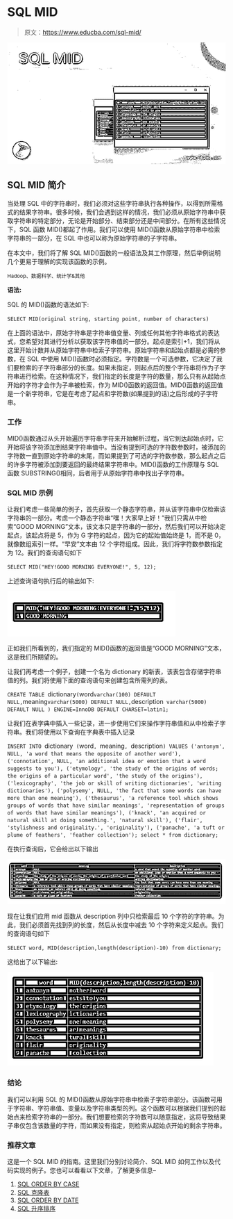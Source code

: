 # SQL MID

> 原文：<https://www.educba.com/sql-mid/>

![SQL MID](img/5707ff2542c97d23b5221bf3708f8127.png)



## SQL MID 简介

当处理 SQL 中的字符串时，我们必须对这些字符串执行各种操作，以得到所需格式的结果字符串。很多时候，我们会遇到这样的情况，我们必须从原始字符串中获取字符串的特定部分，无论是开始部分、结束部分还是中间部分。在所有这些情况下，SQL 函数 MID()都起了作用。我们可以使用 MID()函数从原始字符串中检索字符串的一部分，在 SQL 中也可以称为原始字符串的子字符串。

在本文中，我们将了解 SQL MID()函数的一般语法及其工作原理，然后举例说明几个更易于理解的实现该函数的示例。

<small>Hadoop、数据科学、统计学&其他</small>

**语法:**

SQL 的 MID()函数的语法如下:

`SELECT MID(original string, starting point, number of characters)`

在上面的语法中，原始字符串是字符串值变量、列或任何其他字符串格式的表达式，您希望对其进行分析以获取该字符串值的一部分。起点是索引+1，我们将从这里开始计数并从原始字符串中检索子字符串。原始字符串和起始点都是必需的参数，在 SQL 中使用 MID()函数时必须指定。字符数是一个可选参数，它决定了我们要检索的子字符串部分的长度。如果未指定，则起点后的整个字符串将作为子字符串进行检索。在这种情况下，我们指定的长度是字符的数量，那么只有从起始点开始的字符才会作为子串被检索，作为 MID()函数的返回值。MID()函数的返回值是一个新字符串，它是在考虑了起点和字符数(如果提到的话)之后形成的子字符串。

### 工作

MID()函数通过从头开始遍历字符串字符来开始解析过程，当它到达起始点时，它开始将该字符添加到结果字符串值中。当没有提到可选的字符数参数时，被添加的字符数一直到原始字符串的末尾，而如果提到了可选的字符数参数，那么起点之后的许多字符被添加到要返回的最终结果字符串中。MID()函数的工作原理与 SQL 函数 SUBSTRING()相同，后者用于从原始字符串中找出子字符串。

### SQL MID 示例

让我们考虑一些简单的例子，首先获取一个静态字符串，并从该字符串中仅检索该字符串的一部分。考虑一个静态字符串“嘿！大家早上好！”我们只需从中检索“GOOD MORNING”文本，该文本只是字符串的一部分，然后我们可以开始决定起点，该起点将是 5，作为 G 字符的起点，因为它的起始值始终是 1，而不是 0，就像数组索引一样。“早安”文本由 12 个字符组成。因此，我们将字符数参数指定为 12。我们的查询语句如下

`SELECT MID("HEY!GOOD MORNING EVERYONE!", 5, 12);`

上述查询语句执行后的输出如下:

![SQL MID 1](img/36b62a6f6e0811617a037f35353dbc2f.png)



正如我们所看到的，我们指定的 MID()函数的返回值是“GOOD MORNING”文本，这是我们所期望的。

让我们再考虑一个例子，创建一个名为 dictionary 的新表，该表包含存储字符串值的列。我们将使用下面的查询语句来创建包含所需列的表。

`CREATE TABLE `dictionary` (
`word` varchar(100) DEFAULT NULL,
`meaning` varchar(5000) DEFAULT NULL,
`description` varchar(5000) DEFAULT NULL
) ENGINE=InnoDB DEFAULT CHARSET=latin1;`

让我们在表字典中插入一些记录，进一步使用它们来操作字符串值和从中检索子字符串。我们将使用以下查询在字典表中插入记录

`INSERT INTO `dictionary` (`word`, `meaning`, `description`) VALUES
('antonym', NULL, 'a word that means the opposite of another word'),
('connotation', NULL, 'an additional idea or emotion that a word suggests to you'),
('etymology', 'the study of the origins of words; the origins of a particular word', 'the study of the origins'),
('lexicography', 'the job or skill of writing dictionaries', 'writing dictionaries'),
('polysemy', NULL, 'the fact that some words can have more than one meaning'),
('thesaurus', 'a reference tool which shows groups of words that have similar meanings', 'representation of groups of words that have similar meanings'),
('knack', 'an acquired or natural skill at doing something.', 'natural skill'),
('flair', 'stylishness and originality.', 'originality'),
('panache', 'a tuft or plume of feathers', 'feather collection');
select * from dictionary;`

在执行查询后，它会给出以下输出

![SQL MID 2](img/3ec7c4ebfec531c000df81ee658cd88e.png)



现在让我们应用 mid 函数从 description 列中只检索最后 10 个字符的字符串。为此，我们必须首先找到列的长度，然后从长度中减去 10 个字符来定义起点。我们的查询语句如下

`SELECT word, MID(description,length(description)-10) from dictionary;`

这给出了以下输出:

![SQL MID 3](img/60b6d30aef6aacaf4d6215597b736c35.png)



### 结论

我们可以利用 SQL 的 MID()函数从原始字符串中检索子字符串部分。该函数可用于字符串、字符串值、变量以及字符串类型的列。这个函数可以根据我们提到的起始点来检索字符串的一部分。我们想要检索的字符数可以随意指定，这将导致结果子串仅包含该数量的字符，而如果没有指定，则检索从起始点开始的剩余字符串。

### 推荐文章

这是一个 SQL MID 的指南。这里我们分别讨论简介、SQL MID 如何工作以及代码实现的例子。您也可以看看以下文章，了解更多信息–

1.  [SQL ORDER BY CASE](https://www.educba.com/sql-order-by-case/)
2.  [SQL 克隆表](https://www.educba.com/sql-clone-table/)
3.  [SQL ORDER BY DATE](https://www.educba.com/sql-order-by-date/)
4.  [SQL 升序排序](https://www.educba.com/sql-order-by-ascending/)





